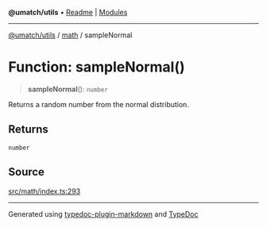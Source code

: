 **@umatch/utils** • [Readme](../../index.md) \| [Modules](../../modules.md)

***

[@umatch/utils](../../modules.md) / [math](../index.md) / sampleNormal

# Function: sampleNormal()

> **sampleNormal**(): `number`

Returns a random number from the normal distribution.

## Returns

`number`

## Source

[src/math/index.ts:293](https://github.com/umatch-oficial/utils/blob/4c813c4/src/math/index.ts#L293)

***

Generated using [typedoc-plugin-markdown](https://www.npmjs.com/package/typedoc-plugin-markdown) and [TypeDoc](https://typedoc.org/)
